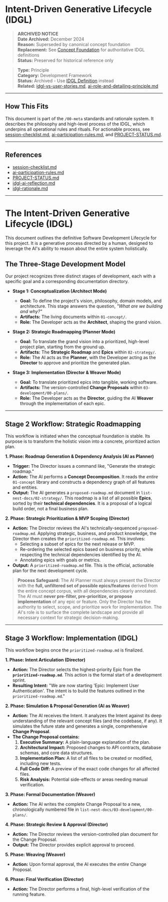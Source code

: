 # Intent-Driven Generative Lifecycle (IDGL)

> **ARCHIVED NOTICE**  
> **Date Archived:** December 2024  
> **Reason:** Superseded by canonical concept foundation  
> **Replacement:** See [Concept Foundation](../concept/) for authoritative IDGL definitions  
> **Status:** Preserved for historical reference only  

> **Type:** Principle  
> **Category:** Development Framework  
> **Status:** Archived - Use [IDGL Definition](../concept/idgl-definition.md) instead  
> **Related:** [idgl-vs-user-stories.md](../principles/idgl-vs-user-stories.md), [ai-role-and-detailing-principle.md](../principles/ai-role-and-detailing-principle.md)

---

## How This Fits

This document is part of the `/00-meta` standards and rationale system. It describes the philosophy and high-level process of the IDGL, which underpins all operational rules and rituals. For actionable process, see [session-checklist.md](./session-checklist.md), [ai-participation-rules.md](./ai-participation-rules.md), and [PROJECT-STATUS.md](./PROJECT-STATUS.md).

---

## References
- [session-checklist.md](./session-checklist.md)
- [ai-participation-rules.md](./ai-participation-rules.md)
- [PROJECT-STATUS.md](./PROJECT-STATUS.md)
- [idgl-ai-reflection.md](./idgl-ai-reflection.md)
- [idgl-rationale.md](./idgl-rationale.md)

---

# The Intent-Driven Generative Lifecycle (IDGL)

This document outlines the definitive Software Development Lifecycle for this project. It is a generative process directed by a human, designed to leverage the AI's ability to reason about the entire system holistically.

## The Three-Stage Development Model

Our project recognizes three distinct stages of development, each with a specific goal and a corresponding documentation directory.

*   **Stage 1: Conceptualization (Architect Mode)**
    *   **Goal:** To define the project's vision, philosophy, domain models, and architecture. This stage answers the question, *"What are we building and why?"*
    *   **Artifacts:** The living documents within `01-concept/`.
    *   **Role:** The Developer acts as the **Architect**, shaping the grand vision.

*   **Stage 2: Strategic Roadmapping (Planner Mode)**
    *   **Goal:** To translate the grand vision into a prioritized, high-level project plan, starting from the ground up.
    *   **Artifacts:** The **Strategic Roadmap** and **Epics** within `02-strategy/`.
    *   **Role:** The AI acts as the **Planner**, with the Developer acting as the **Director** to approve and prioritize the generated plan.

*   **Stage 3: Implementation (Director & Weaver Mode)**
    *   **Goal:** To translate prioritized epics into tangible, working software.
    *   **Artifacts:** The version-controlled **Change Proposals** within `03-development/00-plans/`.
    *   **Role:** The Developer acts as the **Director**, guiding the AI **Weaver** through the implementation of each epic.

---

## Stage 2 Workflow: Strategic Roadmapping

This workflow is initiated when the conceptual foundation is stable. Its purpose is to transform the holistic vision into a concrete, prioritized action plan.

**1. Phase: Roadmap Generation & Dependency Analysis (AI as Planner)**
*   **Trigger:** The Director issues a command like, "Generate the strategic roadmap."
*   **Action:** The AI performs a **Concept Decomposition**. It reads the *entire* `01-concept` library and constructs a dependency graph of all features and entities.
*   **Output:** The AI generates a `proposed-roadmap.md` document in `list-nest-docs/02-strategy/`. This roadmap is a list of all possible **Epics**, sorted by their **technical dependencies**. It is a proposal of a logical build order, not a final business plan.

**2. Phase: Strategic Prioritization & MVP Scoping (Director)**
*   **Action:** The Director reviews the AI's technically-sequenced `proposed-roadmap.md`. Applying strategic, business, and product knowledge, the Director then creates the `prioritized-roadmap.md`. This involves:
    *   Selecting a subset of epics for the next release or MVP.
    *   Re-ordering the selected epics based on business priority, while respecting the technical dependencies identified by the AI.
    *   Annotating epics with goals or metrics.
*   **Output:** A `prioritized-roadmap.md` file. This is the official, actionable plan for the next development cycle.

> **Process Safeguard:**
> The AI Planner must always present the Director with the **full, unfiltered set of possible epics/features** derived from the entire concept corpus, with all dependencies clearly annotated. The AI must **never pre-filter, pre-prioritize, or propose implementation** of any epic or feature. Only the Director has the authority to select, scope, and prioritize work for implementation. The AI's role is to surface the complete landscape and provide all necessary context for strategic decision-making.

---

## Stage 3 Workflow: Implementation (IDGL)

This workflow begins once the `prioritized-roadmap.md` is finalized.

**1. Phase: Intent Articulation (Director)**
*   **Action:** The Director selects the highest-priority Epic from the **`prioritized-roadmap.md`**. This action is the formal start of a development sprint.
*   **Resulting Intent:** "We are now starting 'Epic: Implement User Authentication'. The intent is to build the features outlined in the `prioritized-roadmap.md`."

**2. Phase: Simulation & Proposal Generation (AI as Weaver)**
*   **Action:** The AI receives the Intent. It analyzes the Intent against its deep understanding of the relevant concept files (and the codebase, if any). It simulates the future state and generates a single, comprehensive **Change Proposal**.
*   **The Change Proposal contains:**
    1.  **Executive Summary:** A plain-language explanation of the plan.
    2.  **Architectural Impact:** Proposed changes to API contracts, database schemas, and core data structures.
    3.  **Implementation Plan:** A list of all files to be created or modified, including new tests.
    4.  **Full Code Diff:** A preview of the exact code changes for all affected files.
    5.  **Risk Analysis:** Potential side-effects or areas needing manual verification.

**3. Phase: Formal Documentation (Weaver)**
*   **Action:** The AI writes the complete Change Proposal to a new, chronologically numbered file in `list-nest-docs/03-development/00-plans/`.

**4. Phase: Strategic Review & Approval (Director)**
*   **Action:** The Director reviews the version-controlled plan document for the Change Proposal.
*   **Output:** The Director provides explicit approval to proceed.

**5. Phase: Weaving (Weaver)**
*   **Action:** Upon formal approval, the AI executes the *entire* Change Proposal.

**6. Phase: Final Verification (Director)**
*   **Action:** The Director performs a final, high-level verification of the running feature. 